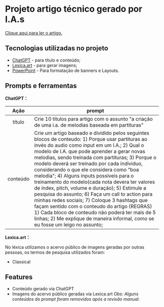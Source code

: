 
# Projeto artigo técnico gerado por I.A.s
<a href="https://web.dio.me/articles/programacao-musical-desenvolvimento-de-uma-ia-para-gerar-melodias-inspiradas-em-partituras?back=%2Farticles&open-modal=true&page=1&order=oldest" title="View PDF now">Clique aqui para ler o artigo.</a>

## Tecnologias utilizadas no projeto

- [ChatGPT](https://chat.openai.com/) - para título e conteúdo;
- [Lexica.art](https://lexica.art/) - para gerar imagens;
- [PowerPoint](https://www.microsoft.com/en/microsoft-365/powerpoint) - Para formatação de banners e Layouts.

## Prompts e ferramentas


**ChatGPT：**

|   Ação   | prompt                                                                                                                                                                                                                                                                         |
| :------: | ------------------------------------------------------------------------------------------------------------------------------------------------------------------------------------------------------------------------------------------------------------------------------ |
|  título  | Crie 10 titulos para artigo com o assunto "a criação de uma i.a. de melodias baseada em partituras"                                                                                                                                                                                                    |
| conteúdo | Crie um artigo baseado e dividido pelos seguintes blocos de conteudo: 1) Porque usar partituras ao invés do audio como input em um I.A.; 2) Qual o modelo de I.A. que pode aprender a gerar novas melodias, sendo treinada com partituras; 3) Porque o modelo deverá ser treinado por cada individuo, considerando o que ele considera como "boa melodia"; 4) Alguns inputs possiveis para o treinamento do modelo(cada nota devera ter valores de index, pitch, volume e duração); 5) Estimule a pesquisa do assunto; 6) Faça um call to action para minhas redes sociais; 7) Coloque 3 hashtags que façam sentido com o conteudo do artigo {REGRAS} 1) Cada bloco de conteudo não poderá ter mais de 5 linhas; 2) Me explique de maneira informal, como se eu fosse um leigo no assunto;|

**Lexica.art：**

No léxica utilizamos o acervo público de imagens geradas por outras pessoas, os termos de pesquisa utilizados foram:

- Classical


## Features

- Conteúdo gerado via ChatGPT
- Imagens do acervo público geradas via Lexica.art
*Obs: Alguns conteúdos do prompt foram removidos após a revisão manual.*